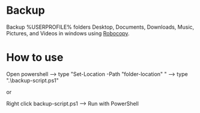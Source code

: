 # Backup

Backup %USERPROFILE% folders Desktop, Documents, Downloads, Music, Pictures, and Videos in windows using [Robocopy](https://docs.microsoft.com/en-us/windows-server/administration/windows-commands/robocopy).

# How to use
Open powershell 
--> type "Set-Location -Path "folder-location" " 
--> type ".\backup-script.ps1"

or

Right click backup-script.ps1 --> Run with PowerShell
